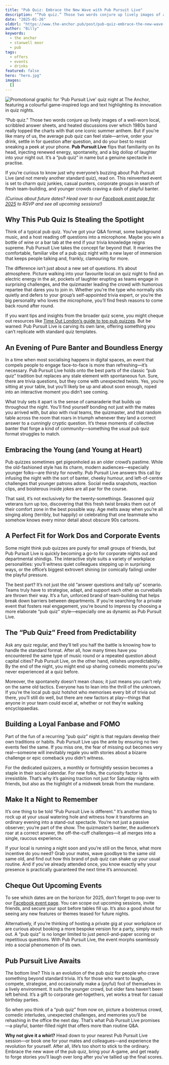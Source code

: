 ```yaml
---
title: "Pub Quiz: Embrace the New Wave with Pub Pursuit Live"
description: "“Pub quiz.” Those two words conjure up lively images of a well-worn local, scribbled answer sheets, and heated discussions over which 1980s band really topped the charts with that one iconic summer anthem. But if you’re like many of us, the average pub quiz can feel stale—arrive, order your drink, settle in for question after question, and do your best to resist sneaking a peek at your phone. Pub Pursuit Live flips that familiarity on its head, injecting renewed energy, spontaneity, and a big do"
date: "2025-01-26"
oldUrl: "https://www.the-anchor.pub/post/pub-quiz-embrace-the-new-wave-with-pub-pursuit-liv"
author: "Billy"
keywords:
  - the anchor
  - stanwell moor
  - pub
tags:
  - offers
  - events
  - drinks
featured: false
hero: "hero.jpg"
images:
  []
---
```


![Promotional graphic for 'Pub Pursuit Live' quiz night at The Anchor, featuring a colourful game-inspired logo and text highlighting its innovation in quiz nights.](https://static.wixstatic.com/media/1c749e_d96a487265a44618b2d83981d848c259~mv2.jpg/v1/fill/w_147,h_83,al_c,q_80,usm_0.66_1.00_0.01,blur_2,enc_avif,quality_auto/1c749e_d96a487265a44618b2d83981d848c259~mv2.jpg)

  

“Pub quiz.” Those two words conjure up lively images of a well-worn local, scribbled answer sheets, and heated discussions over which 1980s band really topped the charts with that one iconic summer anthem. But if you’re like many of us, the average pub quiz can feel stale—arrive, order your drink, settle in for question after question, and do your best to resist sneaking a peek at your phone. **Pub Pursuit Live** flips that familiarity on its head, injecting renewed energy, spontaneity, and a big dollop of laughter into your night out. It’s a “pub quiz” in name but a genuine spectacle in practise.

  

If you’re curious to know just why everyone’s buzzing about Pub Pursuit Live (and not merely another standard quiz), read on. This reinvented event is set to charm quiz junkies, casual punters, corporate groups in search of fresh team-building, and younger crowds craving a dash of playful banter.

  

_(Curious about future dates? Head over to our_ [_Facebook event page for 2025_](https://fb.me/e/748fxuY2n) _to RSVP and see all upcoming sessions!)_

  

## Why This Pub Quiz Is Stealing the Spotlight

Think of a typical pub quiz. You’ve got your Q&A format, some background music, and a host reading off questions into a microphone. Maybe you win a bottle of wine or a bar tab at the end if your trivia knowledge reigns supreme. Pub Pursuit Live takes the concept far beyond that. It marries the comfortable, familiar vibe of a pub quiz night with a new layer of immersion that keeps people talking and, frankly, clamouring for more.

  

The difference isn’t just about a new set of questions. It’s about atmosphere. Picture walking into your favourite local on quiz night to find an electric energy in the air, pockets of laughter erupting as teams engage in surprising challenges, and the quizmaster leading the crowd with humorous repartee that dares you to join in. Whether you’re the type who normally sits quietly and defers to your group’s self-appointed trivia expert, or you’re the big personality who loves the microphone, you’ll find fresh reasons to come back round after round.

  

If you want tips and insights from the broader quiz scene, you might cheque out resources like [Time Out London’s guide to top pub quizzes](https://www.timeout.com/london/bars-and-pubs/best-pub-quizzes-in-london). But be warned: Pub Pursuit Live is carving its own lane, offering something you can’t replicate with standard quiz templates.

  

## An Evening of Pure Banter and Boundless Energy

In a time when most socialising happens in digital spaces, an event that compels people to engage face-to-face is more than refreshing—it’s necessary. Pub Pursuit Live holds onto the best parts of the classic “pub quiz” tradition but replaces any stale element with spontaneous fun. Sure, there are trivia questions, but they come with unexpected twists. Yes, you’re sitting at your table, but you’ll likely be up and about soon enough, roped into an interactive moment you didn’t see coming.

  

What truly sets it apart is the sense of camaraderie that builds up throughout the night. You’ll find yourself bonding not just with the mates you arrived with, but also with rival teams, the quizmaster, and that random table across the room that roars in triumph whenever they land a correct answer to a cunningly cryptic question. It’s these moments of collective banter that forge a kind of community—something the usual pub quiz format struggles to match.

  

## Embracing the Young (and Young at Heart)

Pub quizzes sometimes get pigeonholed as an older crowd’s pastime. While the old-fashioned style has its charm, modern audiences—especially younger folks—are thirsty for novelty. Pub Pursuit Live answers this call by infusing the night with the sort of banter, cheeky humour, and left-of-centre challenges that younger patrons adore. Social media snapshots, reaction clips, and boisterous inside jokes are all par for the course.

  

That said, it’s not exclusively for the twenty-somethings. Seasoned quiz veterans turn up too, discovering that this fresh twist breaks them out of their comfort zone in the best possible way. Age melts away when you’re all singing along (terribly, but happily) or celebrating that one teammate who somehow knows every minor detail about obscure 90s cartoons.

  

## A Perfect Fit for Work Dos and Corporate Events

Some might think pub quizzes are purely for small groups of friends, but Pub Pursuit Live is quickly becoming a go-to for corporate nights out and departmental shindigs. The interactive style suits a variety of workplace personalities: you’ll witness quiet colleagues stepping up in surprising ways, or the office’s biggest extrovert shining (or comically failing) under the playful pressure.

  

The best part? It’s not just the old “answer questions and tally up” scenario. Teams truly have to strategise, adapt, and support each other as curveballs are thrown their way. It’s a fun, unforced brand of team-building that helps break down barriers between departments. If you’re searching for a private event that fosters real engagement, you’re bound to impress by choosing a more elaborate “pub quiz” style—especially one as dynamic as Pub Pursuit Live.

  

## The “Pub Quiz” Freed from Predictability

Ask any quiz regular, and they’ll tell you half the battle is knowing how to handle the standard format. After all, how many times have you encountered the same type of music round or a repeated question about capital cities? Pub Pursuit Live, on the other hand, relishes unpredictability. By the end of the night, you might end up sharing comedic moments you’ve never experienced at a quiz before.

  

Moreover, the spontaneity doesn’t mean chaos; it just means you can’t rely on the same old tactics. Everyone has to lean into the thrill of the unknown. If you’re the local pub quiz hotshot who memorises every bit of trivia out there, you’ll still do well, but there are new factors at play—things that anyone in your team could excel at, whether or not they’re walking encyclopaedias.

  

## Building a Loyal Fanbase and FOMO

Part of the fun of a recurring “pub quiz” night is that regulars develop their own traditions or habits. Pub Pursuit Live ups the ante by ensuring no two events feel the same. If you miss one, the fear of missing out becomes very real—someone will inevitably regale you with stories about a bizarre challenge or epic comeback you didn’t witness.

  

For the dedicated quizzers, a monthly or fortnightly session becomes a staple in their social calendar. For new folks, the curiosity factor is irresistible. That’s why it’s gaining traction not just for Saturday nights with friends, but also as the highlight of a midweek break from the mundane.

  

## Make It a Night to Remember

It’s one thing to be told “Pub Pursuit Live is different.” It’s another thing to rock up at your usual watering hole and witness how it transforms an ordinary evening into a stand-out spectacle. You’re not just a passive observer; you’re part of the show. The quizmaster’s banter, the audience’s roar at a correct answer, the off-the-cuff challenges—it all merges into a single, raucous experience.

  

If your local is running a night soon and you’re still on the fence, what more incentive do you need? Grab your mates, wave goodbye to the same old same old, and find out how this brand of pub quiz can shake up your usual routine. And if you’ve already attended once, you know exactly why your presence is practically guaranteed the next time it’s announced.

  

## Cheque Out Upcoming Events

To see which dates are on the horizon for 2025, don’t forget to pop over to our [Facebook event page](https://fb.me/e/748fxuY2n). You can scope out upcoming sessions, invite friends, and secure your spot before tables fill up. It’s also a good shout for seeing any new features or themes teased for future nights.

  

Alternatively, if you’re thinking of hosting a private gig at your workplace or are curious about booking a more bespoke version for a party, simply reach out. A “pub quiz” is no longer limited to just pencil-and-paper scoring or repetitious questions. With Pub Pursuit Live, the event morphs seamlessly into a social phenomenon of its own.

  

## Pub Pursuit Live Awaits

The bottom line? This is an evolution of the pub quiz for people who crave something beyond standard trivia. It’s for those who want to laugh, compete, strategise, and occasionally make a (joyful) fool of themselves in a lively environment. It suits the younger crowd, but older fans haven’t been left behind. It’s a gift to corporate get-togethers, yet works a treat for casual birthday parties.

  

So when you think of a “pub quiz” from now on, picture a boisterous crowd, comedic interludes, unexpected challenges, and memories you’ll be rehashing in the office the next day. That’s what Pub Pursuit Live promises—a playful, banter-filled night that offers more than routine Q&A.

  

**Why not give it a whirl?** Head down to your nearest Pub Pursuit Live session—or book one for your mates and colleagues—and experience the revolution for yourself. After all, life’s too short to stick to the ordinary. Embrace the new wave of the pub quiz, bring your A-game, and get ready to forge stories you’ll laugh over long after you’ve tallied up the final scores.
